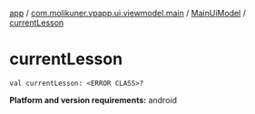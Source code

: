 [app](../../index.md) / [com.molikuner.vpapp.ui.viewmodel.main](../index.md) / [MainUiModel](index.md) / [currentLesson](./current-lesson.md)

# currentLesson

`val currentLesson: <ERROR CLASS>?`

**Platform and version requirements:** android

